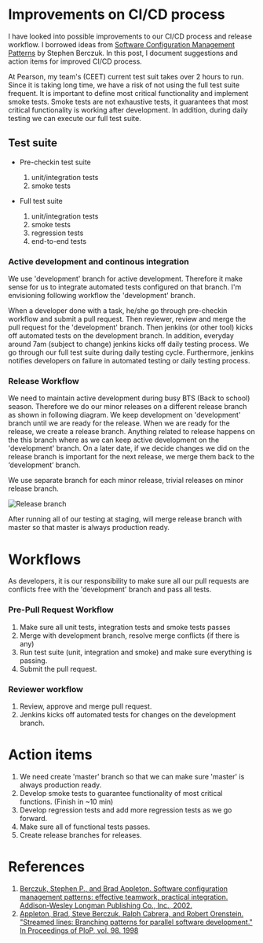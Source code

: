 # Improvements on CI/CD process
I have looked into possible improvements to our CI/CD process and release workflow. I borrowed ideas from [Software Configuration Management Patterns][scm-patterns] by Stephen Berczuk. In this post, I document suggestions and action items for improved CI/CD process.

At Pearson, my team's (CEET) current test suit takes over 2 hours to run. Since it is taking long time, we have a risk of not using the full test suite frequent. It is important to define most critical functionality and implement smoke tests. Smoke tests are not exhaustive tests, it guarantees that most critical functionality is working after development. In addition, during daily testing we can execute our full test suite.

## Test suite

* Pre-checkin test suite
	1. unit/integration tests
	1. smoke tests

* Full test suite
	1. unit/integration tests
	1. smoke tests
	1. regression tests
	1. end-to-end tests
   
### Active development and continous integration

We use 'development' branch for active development. Therefore it make sense for us to integrate automated tests configured on that branch. I'm envisioning following workflow the 'development' branch.

When a developer done with a task, he/she go through pre-checkin workflow and submit a pull request. Then reviewer, review and merge the pull request for the 'development' branch. Then jenkins (or other tool) kicks off automated tests on the development branch. In addition, everyday around 7am (subject to change) jenkins kicks off daily testing process. We go through our full test suite during daily testing cycle. Furthermore, jenkins notifies developers on failure in automated testing or daily testing process.

### Release Workflow

We need to maintain active development during busy BTS (Back to school) season. Therefore we do our minor releases on a different release branch as shown in following diagram. We keep development on 'development' branch until we are ready for the release.  When we are ready for the release, we create a release branch. Anything related to release happens on the this branch where as we can keep active development on the 'development' branch. On a later date, if we decide changes we did on the release branch is important for the next release, we merge them back to the ‘development’ branch.

We use separate branch for each minor release, trivial releases on minor release branch.

![Release branch](https://s3.amazonaws.com/knox-makers/release_branch.png)

After running all of our testing at staging, will merge release branch with master so that master is always production ready.

# Workflows

As developers, it is our responsibility to make sure all our pull requests are conflicts free with the 'development' branch and pass all tests.

### Pre-Pull Request Workflow

1. Make sure all unit tests, integration tests and smoke tests passes
1. Merge with development branch, resolve merge conflicts (if there is any)
1. Run test suite (unit, integration and smoke) and make sure everything is passing.
1. Submit the pull request.

### Reviewer workflow

1. Review, approve and merge pull request.
1. Jenkins kicks off automated tests for changes on the development branch.


# Action items

1. We need create 'master' branch so that we can make sure 'master' is always production ready.
1. Develop smoke tests to guarantee functionality of most critical functions. (Finish in ~10 min)
1. Develop regression tests and add more regression tests as we go forward.
1. Make sure all of functional tests passes.
1. Create release branches for releases.

# References

1. [Berczuk, Stephen P., and Brad Appleton. Software configuration management patterns: effective teamwork, practical integration. Addison-Wesley Longman Publishing Co., Inc., 2002.][scm-patterns]
1. [Appleton, Brad, Steve Berczuk, Ralph Cabrera, and Robert Orenstein. "Streamed lines: Branching patterns for parallel software development." In Proceedings of PloP, vol. 98. 1998][stream-lines]


[scm-patterns]: https://www.amazon.com/Software-Configuration-Management-Patterns-Integration/dp/0201741172
[stream-lines]: www.hillside.net/plop/plop98/final_submissions/P37.pdf
